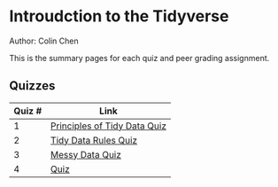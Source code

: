 # Introudction to the Tidyverse

Author: Colin Chen </br>

This is the summary pages for each quiz and peer grading assignment.</br>

## Quizzes
Quiz # | Link 
--- | --- 
1 | [Principles of Tidy Data Quiz](https://github.com/hsc251/R-Learn/blob/master/JHU_Tidyverse/01_Introduction_to_Tidyverse/quiz/quiz1_principles_of_tidy_data.md)
2 | [Tidy Data Rules Quiz](https://github.com/hsc251/R-Learn/blob/master/JHU_Tidyverse/01_Introduction_to_Tidyverse/quiz/quiz2_tidy_data_rules.md)
3 | [Messy Data Quiz](https://github.com/hsc251/R-Learn/blob/master/JHU_Tidyverse/01_Introduction_to_Tidyverse/quiz/quiz3_messy_data.md)
4 | [Quiz](https://github.com/hsc251/RLearn/blob/master/JHU_DataScience/01_Data_Scientist_Toolbox/quiz/JHU01_quiz4.md)
</br>

